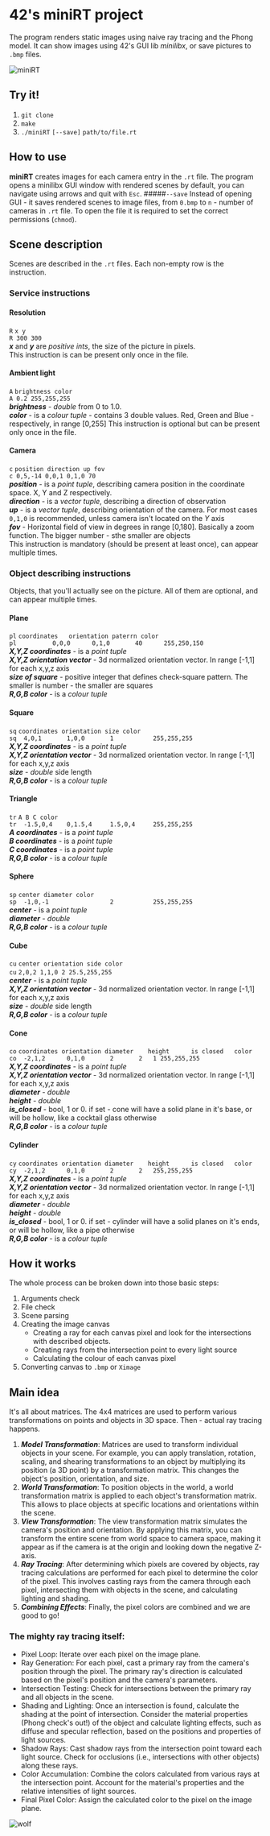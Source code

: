 # 42's miniRT project

The program renders static images using naive ray tracing and the Phong model.
It can show images using 42's GUI lib _minilibx_, or save pictures to `.bmp` files.

![miniRT](https://raw.githubusercontent.com/r-kupin/42-miniRT/refs/heads/master/resources/everything/0.bmp)

## Try it!
1. `git clone`
2. `make`
3. `./miniRT` `[--save]` `path/to/file.rt`

## How to use
**miniRT** creates images for each camera entry in the `.rt` file.
The program opens a minilibx GUI window with rendered scenes by default, you can navigate using arrows and quit with `Esc`.
#####`--save`
Instead of opening GUI - it saves rendered scenes to image files, from `0.bmp` to `n` - number of cameras in `.rt` file.
To open the file it is required to set the correct permissions (`chmod`).

## Scene description
Scenes are described in the `.rt` files. Each non-empty row is the instruction.

### Service instructions

#### Resolution
`R`  `x y`<br>
`R 300 300`<br>
***x*** and ***y*** are _positive ints_, the size of the picture in pixels.<br>
This instruction is can be present only once in the file.

#### Ambient light
`A` `brightness color`<br>
`A 0.2 255,255,255`<br>
***brightness*** - _double_ from 0 to 1.0.<br>
***color*** - is a _colour tuple_ - contains 3 double values. Red, Green and Blue - respectively, in range [0,255]
This instruction is optional but can be present only once in the file.

#### Camera
`c` `position direction up fov`<br>
`c 0,5,-14 0,0,1 0,1,0 70`<br>
***position*** - is a _point tuple_, describing camera position in the coordinate space. X, Y and Z respectively.<br>
***direction*** - is a _vector tuple_, describing a direction of observation<br>
***up*** - is a _vector tuple_, describing orientation of the camera. For most cases `0,1,0` is recommended, unless camera isn't located on the *Y* axis <br>
***fov*** - Horizontal field of view in degrees in range [0,180]. Basically a zoom function. The bigger number - sthe smaller are objects<br>
This instruction is mandatory (should be present at least once), can appear multiple times.

### Object describing instructions
Objects, that you'll actually see on the picture. All of them are optional, and can appear multiple times.

#### Plane
`pl` `coordinates	orientation	paterrn	color`<br>
`pl          0,0,0		0,1,0		40		255,250,150`<br>
***X,Y,Z coordinates*** - is a _point tuple_<br>
***X,Y,Z orientation vector*** - 3d normalized orientation vector. In range [-1,1] for each x,y,z axis <br>
***size of square*** - positive integer that defines check-square pattern. The smaller is number - the smaller are squares <br>
***R,G,B color*** - is a _colour tuple_

#### Square
`sq`  `coordinates orientation size color`<br>
`sq  4,0,1       1,0,0       1           255,255,255`<br>
***X,Y,Z coordinates*** - is a _point tuple_<br>
***X,Y,Z orientation vector*** - 3d normalized orientation vector. In range [-1,1] for each x,y,z axis <br>
***size*** - _double_ side length <br>
***R,G,B color*** - is a _colour tuple_

#### Triangle
`tr` `A B C color`<br>
`tr  -1.5,0,4    0,1.5,4     1.5,0,4     255,255,255`<br>
***A coordinates*** - is a _point tuple_<br>
***B coordinates*** - is a _point tuple_<br>
***C coordinates*** - is a _point tuple_<br>
***R,G,B color*** - is a _colour tuple_

#### Sphere
`sp`  `center diameter color`<br>
`sp  -1,0,-1                 2           255,255,255`<br>
***center*** - is a _point tuple_<br>
***diameter*** - _double_  <br>
***R,G,B color*** - is a _colour tuple_

#### Cube
`cu`  `center orientation side color`<br>
`cu`  `2,0,2 1,1,0 2 25.5,255,255`<br>
***center*** - is a _point tuple_<br>
***X,Y,Z orientation vector*** - 3d normalized orientation vector. In range [-1,1] for each x,y,z axis <br>
***size*** - _double_ side length <br>
***R,G,B color*** - is a _colour tuple_

#### Cone
`co` `coordinates orientation diameter    height      is closed   color`<br>
`co  -2,1,2      0,1,0       2       2   1 255,255,255`<br>
***X,Y,Z coordinates*** - is a _point tuple_<br>
***X,Y,Z orientation vector*** - 3d normalized orientation vector. In range [-1,1] for each x,y,z axis <br>
***diameter*** - _double_  <br>
***height*** - _double_  <br>
***is_closed*** - bool, 1 or 0. if set - cone will have a solid plane in it's base, or will be hollow, like a cocktail glass otherwise  <br>
***R,G,B color*** - is a _colour tuple_

#### Cylinder
`cy` `coordinates orientation diameter    height      is closed   color`<br>
`cy  -2,1,2      0,1,0       2       2   255,255,255`<br>
***X,Y,Z coordinates*** - is a _point tuple_<br>
***X,Y,Z orientation vector*** - 3d normalized orientation vector. In range [-1,1] for each x,y,z axis <br>
***diameter*** - _double_  <br>
***height*** - _double_  <br>
***is_closed*** - bool, 1 or 0. if set - cylinder will have a solid planes on it's ends, or will be hollow, like a pipe otherwise  <br>
***R,G,B color*** - is a _colour tuple_

## How it works
The whole process can be broken down into those basic steps:
1. Arguments check
2. File check
3. Scene parsing
4. Creating the image canvas
    - Creating a ray for each canvas pixel and look for the intersections with described objects.
    - Creating rays from the intersection point to every light source
    - Calculating the colour of each canvas pixel
5. Converting canvas to `.bmp` or `Ximage`

## Main idea

It's all about matrices. The 4x4 matrices are used to  perform various transformations on points and objects in 3D space. Then - actual ray tracing happens.

1. ***Model Transformation***: Matrices are used to transform individual objects in your scene. For example, you can 
apply translation, rotation, scaling, and shearing transformations to an object by multiplying its position (a 3D point)
 by a transformation matrix. This changes the object's position, orientation, and size.
2. ***World Transformation***: To position objects in the world, a world transformation matrix is applied to each
object's transformation matrix. This allows to place objects at specific locations and orientations within the scene.
3. ***View Transformation***: The view transformation matrix simulates the camera's position and orientation. By applying
 this matrix, you can transform the entire scene from world space to camera space, making it appear as if the camera is 
 at the origin and looking down the negative Z-axis.
4. ***Ray Tracing***: After determining which pixels are covered by objects, ray tracing calculations are performed for
each pixel to determine the color of the pixel. This involves casting rays from the camera through each pixel,
intersecting them with objects in the scene, and calculating lighting and shading.
5. ***Combining Effects***: Finally, the pixel colors are combined and we are good to go!

### The mighty ray tracing itself:

   - Pixel Loop:
       Iterate over each pixel on the image plane.
   - Ray Generation:
       For each pixel, cast a primary ray from the camera's position through the pixel.
       The primary ray's direction is calculated based on the pixel's position and the camera's parameters.
   - Intersection Testing:
       Check for intersections between the primary ray and all objects in the scene.
   - Shading and Lighting:
       Once an intersection is found, calculate the shading at the point of intersection.
       Consider the material properties (Phong check's out!) of the object and calculate lighting effects, such as diffuse and specular reflection, based on the positions and properties of light sources.
   - Shadow Rays:
       Cast shadow rays from the intersection point toward each light source.
       Check for occlusions (i.e., intersections with other objects) along these rays.
   - Color Accumulation:
       Combine the colors calculated from various rays at the intersection point.
       Account for the material's properties and the relative intensities of light sources.
   - Final Pixel Color:
       Assign the calculated color to the pixel on the image plane.
       
![wolf](https://raw.githubusercontent.com/r-kupin/42-miniRT/refs/heads/master/resources/wolf/0.bmp)

